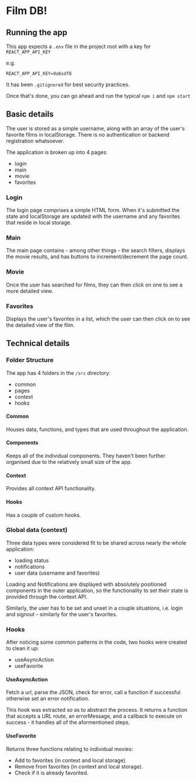 # Film DB!

## Running the app
This app expects a `.env` file in the project root with a key for `REACT_APP_API_KEY`

e.g.
```
REACT_APP_API_KEY=9a6sdf8
```

It has been `.gitignored` for best security practices.

Once that's done, you can go ahead and run the typical `npm i` and `npm start`

## Basic details
The user is stored as a simple username, along with an array of the user's favorite films in localStorage. There is no authentication or backend registration whatsoever.

The application is broken up into 4 pages:
 - login
 - main
 - movie
 - favorites

### Login
The login page comprises a simple HTML form. When it's submitted the state and localStorage are updated with the username and any favorites that reside in local storage.

### Main
The main page contains - among other things - the search filters, displays the movie results, and has buttons to increment/decrement the page count. 

### Movie
Once the user has searched for films, they can then click on one to see a more detailed view.

### Favorites
Displays the user's favorites in a list, which the user can then click on to see the detailed view of the film.

## Technical details

### Folder Structure
The app has 4 folders in the `/src` directory:
 - common 
 - pages
 - context
 - hooks

#### Common
Houses data, functions, and types that are used throughout the application.

#### Components
Keeps all of the individual components. They haven't been further organised due to the relatively small size of the app.

#### Context
Provides all context API functionality.

#### Hooks
Has a couple of custom hooks.

### Global data (context)
Three data types were considered fit to be shared across nearly the whole application:
 - loading status
 - notifications
 - user data (username and favorites)

 Loading and Notifications are displayed with absolutely positioned components in the outer application, so the functionality to set their state is provided through the context API.

 Similarly, the user has to be set and unset in a couple situations, i.e. login and signout - 
 similarly for the user's favorites.

 ### Hooks
 After noticing some common patterns in the code, two hooks were created to clean it up:
  - useAsyncAction
  - useFavorite

#### UseAsyncAction
Fetch a url, parse the JSON, check for error, call a function if successful otherwise set an error notification.

This hook was extracted so as to abstract the process. It returns a function that accepts a URL route, an errorMessage, and a callback to execute on success - it handles all of the aformentioned steps.

#### UseFavorite
Returns three functions relating to individual movies:
- Add to favorites (in context and local storage).
- Remove from favorites (in context and local storage).
- Check if it is already favorited.


